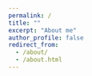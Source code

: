 ```yaml
---
permalink: /
title: ""
excerpt: "About me"
author_profile: false
redirect_from: 
  - /about/
  - /about.html
---
```



<html lang="en">
<head>
    <meta charset="UTF-8">
    <meta name="viewport" content="width=device-width, initial-scale=1.0">
    <title>Two Columns</title>
    <style>
        .columns {
            display: flex;
            justify-content: space-between;
        }

        .column1 {
            width: 30%; /* 조절 가능 */
            border: 1px solid #F2F2F2;
            padding: 10px;
            box-sizing: border-box;
        }

        .column2 {
            width: 70%; /* 조절 가능 */
            border: 1px solid #F2F2F2;
            padding: 10px;
            box-sizing: border-box;
        }

        .column3 {
            width: 40%; /* 조절 가능 */
            border: 1px solid #F2F2F2;
            padding: 10px;
            box-sizing: border-box;
        }

        .column4 {
            width: 60%; /* 조절 가능 */
            border: 1px solid #F2F2F2;
            padding: 10px;
            box-sizing: border-box;
        }

        .column5 {
            width: 100%; /* 조절 가능 */
            border: 1px solid #FFFFFF;
            padding: 20px;
            box-sizing: border-box;
        }

        .column6 {
            width: 50%; /* 조절 가능 */
            border: 1px solid #FFFFFF;
            padding: 20px;
            box-sizing: border-box;
        }

        .card {
            border: 1px solid #0073CF; /* 테두리 */
            box-shadow: 0 4px 8px rgba(0, 0, 0, 0.1); /* 그림자 효과 */
            border-radius: 8px; /* 테두리 둥글게 */
            display: flex;
            justify-content : center;
            align-items : center;
            text-align : center;
            padding : 5px 0;
            
        }

        h1 { text-align: center; }

        li{ list-style-position: inside; 
            text-indent: -20px;
        }

        .inside { list-style-position: inside; }

        
    </style>
</head>


<body bgcolor='#F2F2F2'>

<div class="columns">
    <div class="column1">
        <p>  <img src="https://github.com/int141312/int141312.github.io/blob/gh-pages/images/profile.png?raw=true">   </p> 
        <h1> Jisung Son </h1>
        <a> jisung9973@gmail.com  </a>
    </div>

    <div class="column2">
        <p>I am highly interested in detecting and solving problems using data, machine learning, and deep learning technologies. I have conducted research and projects related to solving problems such as anomaly detection and OOD detection using deep learning, developing counseling chatbots and game NPCs with language models, working with generative models like diffusion models, and enhancing the quality of training data through data-centric AI. 
        </p>
        
        <p>
My dream is to contribute to making AI an everyday tool, just like calculators and smartphones.
        </p>
        
    <div class="columns">
      <div class="column3">
        <h3> Interests </h3>
        <ul class="inside">
          <li> Deep Learning : Anomaly Detection, OOD detection </li>
          <li> Generative AI : Language model, Diffusion model </li>
          <li> Data-centric AI </li>
        </ul>
      </div>

      <div class="column2">
        <h3> Education </h3>
        <ul class="inside">
          <li> Gwangju Institute of Science and Technology <br> (2023-2025) M.S in Artificial Intelligence  </li>
           
          <li> Ulsan National Institute of Science and Technology <br> (2014-2019) B.S in Physics, minor in Nuclear Science and Engineering </li> 
          
        </ul>
        
      </div>

    </div>
        
    </div>
</div>

<br>


<div id="research" name="research" class="columns" style='background-color: #ffffff' >
    <br>
    <div class="column5">
      <h1> Research & Projects </h1> 
      
      <h3> Sample-Incremental Influence Function: A Sensitivity Metric to detect Key Feature Replacement (2024.03 ~ 2024.12) </h3>
      <p> Abstract </p>      

      <div class="columns" style='background-color: #ffffff'>
        <div class="column6">
        <p> Influence function serves as a quantitative metric of model sensitivity, measuring the degree of parameter variation, offering insights into model parameter behavior, and enabling parameter predictions without the need for retraining. The traditional influence function-based sensitivity relies on a sample-decremental approach, which only measures the impact of removing specific samples. This narrow focus restricts its ability to analyze model behavior in response to newly introduced samples, highlighting a significant limitation in adapting to dynamic data environments. In this work, we present the Sample-Incremental Influence Function that leverages influence function to evaluate the impact of additional data on model sensitivity. Correlation analysis and CAM-based visualization demonstrate the validity of our method and reveal its ability to detect key feature replacement. Sensitivity show strong potential for various applications related to feature corresponding to unknown sample. </p>
        </div>        
      
        <div class="column6">
          <p> <img src="https://github.com/int141312/int141312.github.io/blob/gh-pages/images/fig1.png?raw=true"> </p>
        </div>
      
      </div>


      <h3> Development and Training of Reinforcement Learning Environments with Dynamic Terrain Considerations: A Case Study on Robot Vacuum Cleaner (2023.03 ~ 2023.06) </h3>
      <p> * Language: Python </p>

      <div class="columns" style='background-color: #ffffff'>
        <div class="column6">
        <p>  Reinforcement learning is commonly applied to learn optimal decision-making in stationary environments. However, in real-world scenarios, stationary environments are limited, and thus, the use of reinforcement learning in machine intelligence applications is limited. In the case of robot vacuum cleaners, companies typically employ simple algorithms or basic machine learning techniques to determine the robot’s movement path. These approaches fail to address the issue of adapting to environmental changes that occur during the cleaning process. We aim to develop a reinforcement learning environment that can be used to enhance the efficiency of robot vacuum cleaners and use the environment to train a robot vacuum cleaner agent. We created a dynamic grid-world-based learning environment that incorporates potential changes in the real world. We trained a robot vacuum cleaner to navigate the room efficiently and compared its performance with traditional algorithm-based approaches.  </p> 
        </div>

        <div class="column6">
          <p> {% include video.html id="3AfjKQNlUwY"%} </p>
        </div>

      </div>

      <h3> MENU Master : Service that provides food recommendations and information to help you navigate away from menus in languages you don't understand. (2024.03 ~ 2024.06) </h3>
      <p> * Language: Python(Flask) </p>

      <div class="columns" style='background-color: #ffffff'>
        <div class="column6">
        <p>  This service can be useful if the menu is in a language you don't understand and you can't get any information from it. It uses the user's information and the menu information on the menu board to determine the fitness of the food and recommends the top three options.  </p> 
        </div>

        <div class="column6">
          <p>  <!-- {% include video.html id="4RiLnJGKvxI" %} -->
            <iframe width="560" height="315" src="https://www.youtube.com/embed/4RiLnJGKvxI" frameborder="0" allowfullscreen></iframe>
          </p>
        </div>

      </div>


      <h3> Development of efficient dictionary training technology for large Korean language models (2024. 01 ~ 2024. 12) </h3>
      <p> * Language: Python, PyTorch </p>

      <div class="columns" style='background-color: #ffffff'>
      <p> We developed a model to determine whether the input text is ungrammatical, contains hate speech, or discusses a book-related topic. </p>
      </div>


      <h3> Correlation between park area and cost of living (2022.04 ~ 2022.06) </h3>   

      <div class="columns" style='background-color: #ffffff'>
        <div class="column6">
        <p> I recently watched a YouTube video that argued Gangnam’s high cost of living is due to the lack of free recreational spaces, such as nearby parks. This prompted me to start a project to verify whether this claim holds true using data. While I could easily obtain data on metrics like per capita park area, defining a suitable indicator for the cost of living—and collecting the corresponding data—proved challenging. I eventually decided to use hair salon prices and oil prices as proxies for the cost of living, gathering the data by crawling Naver Map. Based on these data, I conducted a correlation analysis. </p>
        </div>        
      
        <div class="column6">
          <p> <img src="https://github.com/int141312/int141312.github.io/blob/gh-pages/images/fig2.png?raw=true"> </p>
          <p> <img src="https://github.com/int141312/int141312.github.io/blob/gh-pages/images/fig3.png?raw=true"> </p>
        </div>
      
      </div>
      
    </div>
</div>

<br>

<div id="study" name="study" class="columns" style='background-color: #ffffff' >
    <br>
    <div class="column5">
      <h1> Study </h1> 
    <br>

       <div class="columns" style='background-color: #ffffff'>
        <div class="column6">
          <div class="card" onclick='window.location.href = "https://panoramic-timer-f8a.notion.site/Why-ML-lost-and-DL-became-the-trend-2249f0f11b16451c93b79d5214356bc7?pvs=4" ' > <h3 style = "margin-top: 0; margin-bottom: 0; "> Why ML lost and DL became the trend? </h3> </div>

          <br>

          <div class="card" onclick='window.location.href = "https://panoramic-timer-f8a.notion.site/Diffusion-model-Background-9b61df6e3d8846a2a55c378a8024bfa1?pvs=4" ' > <h3 style = "margin-top: 0; margin-bottom: 0; "> Diffusion model Background </h3> </div>

        </div>



        <div class="column6"> 

          <div class="card" onclick='window.location.href = "https://panoramic-timer-f8a.notion.site/Discussion-of-deep-learning-representations-a48f244a96264b578ae3ffb277ceb1cf?pvs=4" ' > <h3 style = "margin-top: 0; margin-bottom: 0; "> Discussion of deep learning representations </h3> </div>

          <br>

          <div class="card" onclick='window.location.href = "https://panoramic-timer-f8a.notion.site/Why-Cross-Entropy-4f0809c9077f4bde8cccfa80d849d1b9?pvs=4" ' > <h3 style = "margin-top: 0; margin-bottom: 0; "> Why Cross Entropy? </h3> </div>
          
        </div>
      </div>
      
    </div>
</div>


<br>

<div id="experience" name="experience" class="columns" style='background-color: #ffffff' >
  <br>
  <div class="column5">
    <h1> Experience </h1>
    <h3> Teaching </h3>
    <ul class="inside">
    <li> General PhysicsⅠ, UNIST (spring 2018) </li>
    <li> General Physics Ⅱ, UNIST (fall 2018) </li>
    <li> Calculus Ⅱ, UNIST (fall 2018) </li>
    </ul>
 
    <h3> Military Service </h3>
    <ul class="inside">
    <li> ROKAF (2020-2022) </li>
    </ul>

    <h3> Additional Education </h3>
    <ul class="inside">
    <li> KIAS-APCTP Statistical Physics Winter School (POSTECH) (2020) - ML & Deep Learning </li>
    <li> Data Youth Campus (Yonsei University) (2022) - Big Data analysis & Deep Learning </li>
    </ul>


  </div>
</div>

<br>

<div id="Motto" name="Motto" class="columns" style='background-color: #ffffff' >
  <br>
  <div class="column5">
    <h1> Life Motto </h1>

    <h3> 3 words abouts suceess </h3>
    <ul class="inside">
    <li> Lifeization : Making It a Part of Your Daily Life.  </li>
    <p> Whether you’re eating, taking a walk, or even running errands, constantly thinking about your field and how to improve it is what it means to truly make it a part of your everyday life. So, Let's do something I'm passionate about.No matter what you do, there will always come a time when it's hard and you feel like giving up. To get through those moments, you need to do something you love and are passionate about. This is the secret to success and how I live my life. </p>

    <li> Momentum </li>
    <p> You won’t really know anything until you give it a try. That’s why people who lack the momentum to take action often find it difficult to succeed. To find a field that I have passion for and can fully lifeizate, I must overcome the fear of trying new things. Let’s develop the habit of quickly running pilot tests to determine whether something has potential or not. </p>
    </ul>

    <li> Muscle growth : Mental Fortitude </li>
    <p> When you choose a particular field, you will inevitably face tough and challenging moments. To overcome these moments, having strong mental fortitude is absolutely essential.This is when you think about muscle growth. If you look at the process of muscle development, the first thing that happens is that muscle fibers tear, and new muscle fibers grow to fill the void. Human growth is no different than muscle development. The right amount of "tearing" is what makes you grow. </p>


    
    <h3> 3 words about Happiness </h3>
    <ul class="inside">
    <li> Friday </li>
    <p> Between Friday and Sunday, which day makes people happier? Most choose Friday. A high school senior who is certain of getting into a prestigious university is often happier than a student already attending one. A pair who just succeeded in confessing their love and is about to become a couple can be happier than couples already in a relationship. Essentially, people feel a stronger sense of happiness when the future is assured rather than while things are still unfolding. </p>

    <li> Value (Usefulness) </li>
    <p> Among the five stages of happiness, the highest level is identity. People find value and usefulness when they realize who they are and what unique abilities they possess—things that others can’t do—and this realization leads to happiness. </p>

    <li> Magic </li>
    <p> The magical moment in a performance goes by in a flash, yet magicians spend countless hours practicing to create that brief moment. Life works the same way. Three years of high school are dedicated to preparing for college entrance exams, and four years of college are spent honing skills for employment. We put in a great deal of time and effort to seize those fleeting moments of happiness. This is what happiness is all about. </p>
    </ul>

  </div>
</div>



</body>
</html>







<h2> Skills </h2>
* Python, C++, C#, HTML  
* Deep Learning Frame work: PyTorch
* 3D modeling: Unreal Engine, Unity, Sketchup







